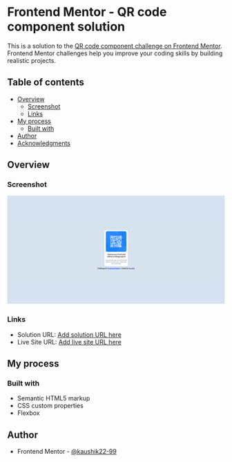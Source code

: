# Frontend Mentor - QR code component solution

This is a solution to the [QR code component challenge on Frontend Mentor](https://www.frontendmentor.io/challenges/qr-code-component-iux_sIO_H). Frontend Mentor challenges help you improve your coding skills by building realistic projects. 

## Table of contents

- [Overview](#overview)
  - [Screenshot](#screenshot)
  - [Links](#links)
- [My process](#my-process)
  - [Built with](#built-with)
- [Author](#author)
- [Acknowledgments](#acknowledgments)


## Overview

### Screenshot

![](./Screenshot.png)

### Links

- Solution URL: [Add solution URL here](https://www.frontendmentor.io/solutions/qrcodecomponent-NM6G8Pdx6w)
- Live Site URL: [Add live site URL here](https://kaushik22-99.github.io/qr-code-component-main/)

## My process

### Built with

- Semantic HTML5 markup
- CSS custom properties
- Flexbox

## Author

- Frontend Mentor - [@kaushik22-99](https://www.frontendmentor.io/profile/kaushik22-99)


